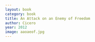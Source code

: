 ```yaml
---
layout: book
category: book
title: An Attack on an Enemy of Freedom
author: Cicero
year: 2012
image: aaoaeof.jpg
---
```

